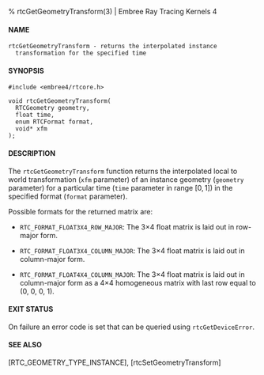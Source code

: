 % rtcGetGeometryTransform(3) | Embree Ray Tracing Kernels 4

#### NAME

    rtcGetGeometryTransform - returns the interpolated instance
      transformation for the specified time

#### SYNOPSIS

    #include <embree4/rtcore.h>

    void rtcGetGeometryTransform(
      RTCGeometry geometry,
      float time,
      enum RTCFormat format,
      void* xfm
    );

#### DESCRIPTION

The `rtcGetGeometryTransform` function returns the interpolated local
to world transformation (`xfm` parameter) of an instance geometry
(`geometry` parameter) for a particular time (`time` parameter in range
$[0,1]$) in the specified format (`format` parameter).

Possible formats for the returned matrix are:

+ `RTC_FORMAT_FLOAT3X4_ROW_MAJOR`: The 3×4 float matrix is laid out
  in row-major form.

+ `RTC_FORMAT_FLOAT3X4_COLUMN_MAJOR`: The 3×4 float matrix is laid out
  in column-major form.

+ `RTC_FORMAT_FLOAT4X4_COLUMN_MAJOR`: The 3×4 float matrix is laid out
  in column-major form as a 4×4 homogeneous matrix with last row equal
  to (0, 0, 0, 1).

#### EXIT STATUS

On failure an error code is set that can be queried using
`rtcGetDeviceError`.

#### SEE ALSO

[RTC_GEOMETRY_TYPE_INSTANCE], [rtcSetGeometryTransform]
